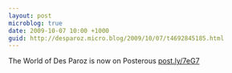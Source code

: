 ```yaml
---
layout: post
microblog: true
date: 2009-10-07 10:00 +1000
guid: http://desparoz.micro.blog/2009/10/07/t4692845185.html
---
```

The World of Des Paroz is now on Posterous [post.ly/7eG7](http://post.ly/7eG7)
